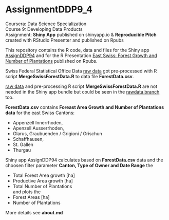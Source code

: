 # AssignmentDDP9_4
  
Coursera:   Data Science Specialization  
Course 9:   Developing Data Products  
Assignment: **Shiny App** published on shinyapp.io & **Reproducible Pitch** created with RStudio Presenter and published on Rpubs
  
This repository contains the R code, data and files for the Shiny app [AssignDDP94](https://mhunkeler.shinyapps.io/assignddp94/) and for the R Presentation [East Swiss: Forest Growth and Number of Plantations](http://www.rpubs.com/mhunkeler) published on Rpubs.
  
Swiss Federal Statistical Office Data [raw data](https://github.com/monika66/AssignmentDDP9_4/tree/rawdata) got pre-processed with R script **MergeSwissForestData.R** to data file **ForestData.csv**.  

[raw data](https://github.com/monika66/AssignmentDDP9_4/tree/rawdata) and pre-processing R script **MergeSwissForestData.R** are not needed in the Shiny app bundle but could be seen in the [rawdata branch](https://github.com/monika66/AssignmentDDP9_4/tree/rawdata) too.

**ForestData.csv** contains **Foreast Area Growth and Number of Plantations data** for the east Swiss Cantons:  
- Appenzell Innerrhoden, 
- Apenzell Ausserrhoden, 
- Glarus, Graubuenden / Grigioni / Grischun
- Schaffhausen, 
- St. Gallen
- Thurgau

Shiny app AssignDDP94 calculates based on **ForestData.csv** data and the choosen filter parameter **Canton, Type of Owner and Date Range** the  
- Total Forest Area growth [ha]  
- Productive Area growth [ha]  
- Total Number of Plantations   
and plots the  
- Forest Areas [ha]  
- Number of Plantations  
  
More details see **about.md** 
  

 
